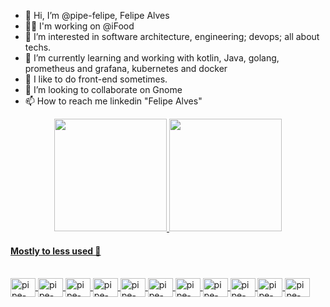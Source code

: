 - 👋 Hi, I’m @pipe-felipe, Felipe Alves
- 👨‍💻 I'm working on @iFood
- 👀 I’m interested in software architecture, engineering; devops; all about techs.
- 🌱 I’m currently learning and working with kotlin, Java, golang, prometheus and grafana, kubernetes and docker
- 👀 I like to do front-end sometimes.
- 💞️ I’m looking to collaborate on Gnome
- 📫 How to reach me linkedin "Felipe Alves"

<!---
pipe-felipe/pipe-felipe is a ✨ special ✨ repository because its `README.md` (this file) appears on your GitHub profile.
You can click the Preview link to take a look at your changes.
--->

<div align="center">
  <a href="https://github.com/pipe-felipe">
  <img height="180em" src="https://github-readme-stats.vercel.app/api?username=pipe-felipe&show_icons=true&theme=gruvbox&include_all_commits=true&count_private=true"/>
  <img height="180em" src="https://github-readme-stats.vercel.app/api/top-langs/?username=pipe-felipe&layout=compact&langs_count=7&theme=gruvbox"/>
</div>

<h4>Mostly to less used 💞️</h4>

<div style="display: inline_block"><br>
    <img align="center" alt="pipe-felipe-Graphana" height="30" width="40" src="https://cdn.jsdelivr.net/gh/devicons/devicon/icons/linux/linux-original.svg">
    <img align="center" alt="pipe-felipe-kotlin" height="30" width="40" src="https://cdn.jsdelivr.net/gh/devicons/devicon/icons/kotlin/kotlin-original.svg">
    <img align="center" alt="pipe-felipe-Go" height="30" width="40" src="https://cdn.jsdelivr.net/gh/devicons/devicon/icons/go/go-original.svg">
    <img align="center" alt="pipe-felipe-Java" height="30" width="40" src="https://cdn.jsdelivr.net/gh/devicons/devicon/icons/java/java-original.svg">
    <img align="center" alt="pipe-felipe-Kubernetes" height="30" width="40" src="https://cdn.jsdelivr.net/gh/devicons/devicon/icons/kubernetes/kubernetes-plain.svg">
    <img align="center" alt="pipe-felipe-Docker" height="30" width="40" src="https://cdn.jsdelivr.net/gh/devicons/devicon/icons/docker/docker-original.svg">
    <img align="center" alt="pipe-felipe-Prometheus" height="30" width="40" src="https://cdn.jsdelivr.net/gh/devicons/devicon/icons/prometheus/prometheus-original.svg">
    <img align="center" alt="pipe-felipe-Graphana" height="30" width="40" src="https://cdn.jsdelivr.net/gh/devicons/devicon/icons/grafana/grafana-original.svg">
    <img align="center" alt="pipe-felipe-Graphana" height="30" width="40" src="https://cdn.jsdelivr.net/gh/devicons/devicon/icons/typescript/typescript-original.svg">
    <img align="center" alt="pipe-felipe-Graphana" height="30" width="40" src="https://cdn.jsdelivr.net/gh/devicons/devicon/icons/react/react-original.svg">
    <img align="center" alt="pipe-felipe-Graphana" height="30" width="40" src="https://cdn.jsdelivr.net/gh/devicons/devicon/icons/python/python-original.svg">

</div>

##
